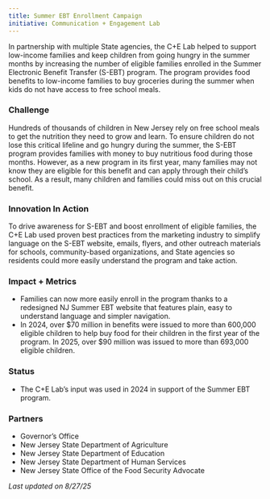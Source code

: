 ```yaml
---
title: Summer EBT Enrollment Campaign
initiative: Communication + Engagement Lab
---
```


In partnership with multiple State agencies, the C+E Lab helped to support low-income families and keep children from going hungry in the summer months by increasing the number of eligible families enrolled in the Summer Electronic Benefit Transfer (S-EBT) program. The program provides food benefits to low-income families to buy groceries during the summer when kids do not have access to free school meals. 

### Challenge

Hundreds of thousands of children in New Jersey rely on free school meals to get the nutrition they need to grow and learn. To ensure children do not lose this critical lifeline and go hungry during the summer, the S-EBT program provides families with money to buy nutritious food during those months. However, as a new program in its first year, many families may not know they are eligible for this benefit and can apply through their child’s school. As a result, many children and families could miss out on this crucial benefit.

### Innovation In Action

To drive awareness for S-EBT and boost enrollment of eligible families, the C+E Lab used proven best practices from the marketing industry to simplify language on the S-EBT website, emails, flyers, and other outreach materials for schools, community-based organizations, and State agencies so residents could more easily understand the program and take action. 

### Impact \+ Metrics

* Families can now more easily enroll in the program thanks to a redesigned NJ Summer EBT website that features plain, easy to understand language and simpler navigation.   
* In 2024, over $70 million in benefits were issued to more than 600,000 eligible children to help buy food for their children in the first year of the program. In 2025, over $90 million was issued to more than 693,000 eligible children.

### Status

* The C+E Lab’s input was used in 2024 in support of the Summer EBT program.

### Partners

* Governor’s Office  
* New Jersey State Department of Agriculture  
* New Jersey State Department of Education  
* New Jersey State Department of Human Services  
* New Jersey State Office of the Food Security Advocate

*Last updated on 8/27/25* 
